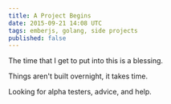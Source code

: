 ```yaml
---
title: A Project Begins
date: 2015-09-21 14:08 UTC
tags: emberjs, golang, side projects
published: false
---
```


The time that I get to put into this is a blessing.

Things aren't built overnight, it takes time.

Looking for alpha testers, advice, and help.
